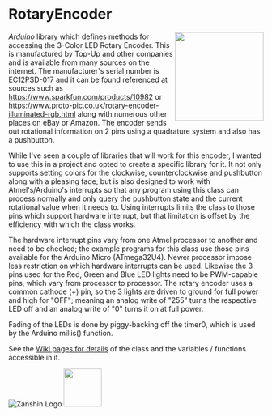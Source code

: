 # RotaryEncoder
<img src="https://cdn.sparkfun.com//assets/parts/6/2/1/9/10982-01a.jpg" width="175" align="right"/> *Arduino* library which defines 
methods for accessing the 3-Color LED Rotary Encoder. This is manufactured by Top-Up and other companies and is available from many 
sources on the internet. The manufacturer's serial number is EC12PSD-017 and it can be found referenced at sources such as 
https://www.sparkfun.com/products/10982 or https://www.proto-pic.co.uk/rotary-encoder-illuminated-rgb.html along with numerous other 
places on eBay or Amazon. The encoder sends out rotational information on 2 pins using a quadrature system and also has a pushbutton.

While I've seen a couple of libraries that will work for this encoder, I wanted to use this in a project and opted to create a specific
library for it. It not only supports setting colors for the clockwise, counterclockwise and pushbutton along with a pleasing fade; but
is also designed to work with Atmel's/Arduino's interrupts so that any program using this class can process normally and only query the
pushbutton state and the current rotational value when it needs to.  Using interrupts limits the class to those pins which support 
hardware interrupt, but that limitation is offset by the efficiency with which the class works.

The hardware interrupt pins vary from one Atmel processor to another and need to be checked; the example programs for this class use 
those pins available for the Arduino Micro (ATmega32U4). Newer processor impose less restriction on which hardware interrupts can be used.
Likewise the 3 pins used for the Red, Green and Blue LED lights need to be PWM-capable pins, which vary from processor to processor. The
rotary encoder uses a common cathode (+) pin, so the 3 lights are driven to ground for full power and high for "OFF"; meaning an analog 
write of "255" turns the respective LED off and an analog write of "0" turns it on at full power.

Fading of the LEDs is done by piggy-backing off the timer0, which is used by the Arduino millis() function. 

See the [Wiki pages for details](https://github.com/SV-Zanshin/RotaryEncoder/wiki) of the class and the variables / functions accessible in it.

![Zanshin Logo](https://www.sv-zanshin.com/images/gif/zanshinkanjitiny.gif) <img src="https://www.sv-zanshin.com/images/gif/zanshintext.gif" width="75"/>
